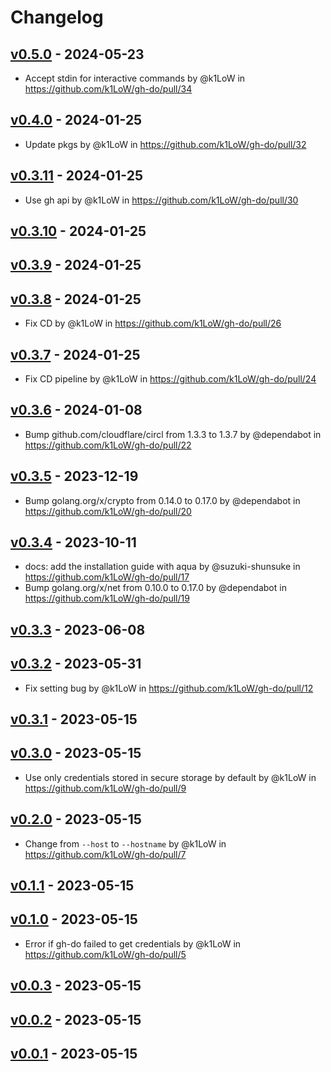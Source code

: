 # Changelog

## [v0.5.0](https://github.com/k1LoW/gh-do/compare/v0.4.0...v0.5.0) - 2024-05-23
- Accept stdin for interactive commands by @k1LoW in https://github.com/k1LoW/gh-do/pull/34

## [v0.4.0](https://github.com/k1LoW/gh-do/compare/v0.3.11...v0.4.0) - 2024-01-25
- Update pkgs by @k1LoW in https://github.com/k1LoW/gh-do/pull/32

## [v0.3.11](https://github.com/k1LoW/gh-do/compare/v0.3.10...v0.3.11) - 2024-01-25
- Use gh api by @k1LoW in https://github.com/k1LoW/gh-do/pull/30

## [v0.3.10](https://github.com/k1LoW/gh-do/compare/v0.3.9...v0.3.10) - 2024-01-25

## [v0.3.9](https://github.com/k1LoW/gh-do/compare/v0.3.8...v0.3.9) - 2024-01-25

## [v0.3.8](https://github.com/k1LoW/gh-do/compare/v0.3.7...v0.3.8) - 2024-01-25
- Fix CD by @k1LoW in https://github.com/k1LoW/gh-do/pull/26

## [v0.3.7](https://github.com/k1LoW/gh-do/compare/v0.3.6...v0.3.7) - 2024-01-25
- Fix CD pipeline by @k1LoW in https://github.com/k1LoW/gh-do/pull/24

## [v0.3.6](https://github.com/k1LoW/gh-do/compare/v0.3.5...v0.3.6) - 2024-01-08
- Bump github.com/cloudflare/circl from 1.3.3 to 1.3.7 by @dependabot in https://github.com/k1LoW/gh-do/pull/22

## [v0.3.5](https://github.com/k1LoW/gh-do/compare/v0.3.4...v0.3.5) - 2023-12-19
- Bump golang.org/x/crypto from 0.14.0 to 0.17.0 by @dependabot in https://github.com/k1LoW/gh-do/pull/20

## [v0.3.4](https://github.com/k1LoW/gh-do/compare/v0.3.3...v0.3.4) - 2023-10-11
- docs: add the installation guide with aqua by @suzuki-shunsuke in https://github.com/k1LoW/gh-do/pull/17
- Bump golang.org/x/net from 0.10.0 to 0.17.0 by @dependabot in https://github.com/k1LoW/gh-do/pull/19

## [v0.3.3](https://github.com/k1LoW/gh-do/compare/v0.3.2...v0.3.3) - 2023-06-08

## [v0.3.2](https://github.com/k1LoW/gh-do/compare/v0.3.1...v0.3.2) - 2023-05-31
- Fix setting bug by @k1LoW in https://github.com/k1LoW/gh-do/pull/12

## [v0.3.1](https://github.com/k1LoW/gh-do/compare/v0.3.0...v0.3.1) - 2023-05-15

## [v0.3.0](https://github.com/k1LoW/gh-do/compare/v0.2.0...v0.3.0) - 2023-05-15
- Use only credentials stored in secure storage by default by @k1LoW in https://github.com/k1LoW/gh-do/pull/9

## [v0.2.0](https://github.com/k1LoW/gh-do/compare/v0.1.1...v0.2.0) - 2023-05-15
- Change from `--host` to `--hostname` by @k1LoW in https://github.com/k1LoW/gh-do/pull/7

## [v0.1.1](https://github.com/k1LoW/gh-do/compare/v0.1.0...v0.1.1) - 2023-05-15

## [v0.1.0](https://github.com/k1LoW/gh-do/compare/v0.0.3...v0.1.0) - 2023-05-15
- Error if gh-do failed to get credentials by @k1LoW in https://github.com/k1LoW/gh-do/pull/5

## [v0.0.3](https://github.com/k1LoW/gh-do/compare/v0.0.2...v0.0.3) - 2023-05-15

## [v0.0.2](https://github.com/k1LoW/gh-do/compare/v0.0.1...v0.0.2) - 2023-05-15

## [v0.0.1](https://github.com/k1LoW/gh-do/commits/v0.0.1) - 2023-05-15
